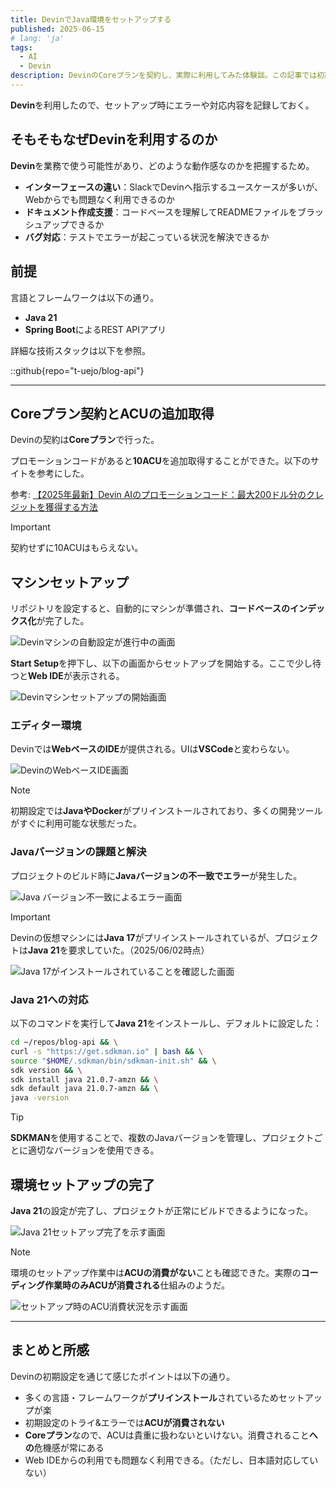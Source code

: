 ```yaml
---
title: DevinでJava環境をセットアップする
published: 2025-06-15
# lang: 'ja'
tags: 
  - AI
  - Devin
description: DevinのCoreプランを契約し、実際に利用してみた体験談。この記事では初期設定のみを記載。
---
```


**Devin**を利用したので、セットアップ時にエラーや対応内容を記録しておく。

## そもそもなぜDevinを利用するのか

**Devin**を業務で使う可能性があり、どのような動作感なのかを把握するため。

- **インターフェースの違い**：SlackでDevinへ指示するユースケースが多いが、Webからでも問題なく利用できるのか
- **ドキュメント作成支援**：コードベースを理解してREADMEファイルをブラッシュアップできるか
- **バグ対応**：テストでエラーが起こっている状況を解決できるか

## 前提

言語とフレームワークは以下の通り。

- **Java 21**
- **Spring Boot**によるREST APIアプリ

詳細な技術スタックは以下を参照。

::github{repo="t-uejo/blog-api"}

<hr>

## Coreプラン契約とACUの追加取得

Devinの契約は**Coreプラン**で行った。

プロモーションコードがあると**10ACU**を追加取得することができた。以下のサイトを参考にした。

参考: [【2025年最新】Devin AIのプロモーションコード：最大200ドル分のクレジットを獲得する方法](https://hellocraftai.com/blog/1374/)

> [!IMPORTANT]
> 契約せずに10ACUはもらえない。

## マシンセットアップ

リポジトリを設定すると、自動的にマシンが準備され、**コードベースのインデックス化**が完了した。

![Devinマシンの自動設定が進行中の画面](../images/devin-machine-setup.png)

**Start Setup**を押下し、以下の画面からセットアップを開始する。ここで少し待つと**Web IDE**が表示される。

![Devinマシンセットアップの開始画面](../images/devin-machine-setup-start.png)

### エディター環境

Devinでは**WebベースのIDE**が提供される。UIは**VSCode**と変わらない。

![DevinのWebベースIDE画面](../images/devin-editor.png)

> [!NOTE]
> 初期設定では**JavaやDocker**がプリインストールされており、多くの開発ツールがすぐに利用可能な状態だった。

### Javaバージョンの課題と解決

プロジェクトのビルド時に**Javaバージョンの不一致でエラー**が発生した。

![Java バージョン不一致によるエラー画面](../images/java-version-error.png)

> [!IMPORTANT]
> Devinの仮想マシンには**Java 17**がプリインストールされているが、プロジェクトは**Java 21**を要求していた。（2025/06/02時点）

![Java 17がインストールされていることを確認した画面](../images/java-version-error-2.png)

### Java 21への対応

以下のコマンドを実行して**Java 21**をインストールし、デフォルトに設定した：

```bash
cd ~/repos/blog-api && \
curl -s "https://get.sdkman.io" | bash && \
source "$HOME/.sdkman/bin/sdkman-init.sh" && \
sdk version && \
sdk install java 21.0.7-amzn && \
sdk default java 21.0.7-amzn && \
java -version
```

> [!TIP]
> **SDKMAN**を使用することで、複数のJavaバージョンを管理し、プロジェクトごとに適切なバージョンを使用できる。

## 環境セットアップの完了

**Java 21**の設定が完了し、プロジェクトが正常にビルドできるようになった。

![Java 21セットアップ完了を示す画面](../images/java21-setup-complete.png)

> [!NOTE]
> 環境のセットアップ作業中は**ACUの消費がない**ことも確認できた。実際の**コーディング作業時のみACUが消費される**仕組みのようだ。

![セットアップ時のACU消費状況を示す画面](../images/acu-consumption-setup.png)

<hr>

## まとめと所感

Devinの初期設定を通じて感じたポイントは以下の通り。

- 多くの言語・フレームワークが**プリインストール**されているためセットアップが楽
- 初期設定のトライ&エラーでは**ACUが消費されない**
- **Coreプラン**なので、ACUは貴重に扱わないといけない。消費されること**への**危機感が常にある
- Web IDEからの利用でも問題なく利用できる。（ただし、日本語対応していない）